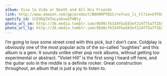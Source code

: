 ```yaml
---
album: Viva la Vida or Death and All His Friends
link: http://www.amazon.com/gp/product/B000RPTQ1C/ref=as_li_tl?ie=UTF8&amp;camp=1789&amp;creative=390957&amp;creativeASIN=B000RPTQ1C&amp;linkCode=as2&amp;tag=besalbintheun-20&amp;linkId=M2S5DUMV2LDFBMAJ
spotify_id: 1CEODgTmTwLyabvwd7HBty
photo_url_sm: http://36.media.tumblr.com/9b98cfb334fba583ef214f75a7f2b51e/tumblr_n5iwszzqXG1rsqbe7o1_100.jpg
photo_url_lg: http://36.media.tumblr.com/9b98cfb334fba583ef214f75a7f2b51e/tumblr_n5iwszzqXG1rsqbe7o1_400.jpg
---
```

I’m going to lose some street cred with this pick, but I don’t care. Coldplay is obviously one of the most popular acts of the so-called “oughties” and this album is a gem. It sounds unlike other pop rock albums, without getting too experimental or abstract. ”Violet Hill” is the first song I heard off here, and the guitar solo in the middle is a definite rocker. Great construction throughout, an album that is just a joy to listen to. 